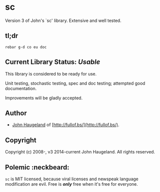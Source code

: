 sc
==

Version 3 of John's `sc' library.  Extensive and well tested.





tl;dr
-----

`rebar g-d co eu doc`





Current Library Status: *Usable*
--------------------------------

This library is considered to be ready for use.

Unit testing, stochastic testing, spec and doc testing; attempted good documentation.

Improvements will be gladly accepted.





Author
------

* [John Haugeland](mailto:stonecypher@gmail.com) of [http://fullof.bs/](http://fullof.bs/).





Copyright
---------

Copyright (c) 2008-, v3 2014-current John Haugeland.  All rights reserved.



Polemic :neckbeard:
-------------------

`sc` is MIT licensed, because viral licenses and newspeak language modification are evil.  Free is ***only*** free when it's free for everyone.
